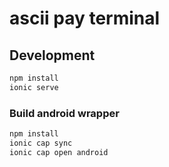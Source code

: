 # ascii pay terminal

## Development

```sh
npm install
ionic serve
```

### Build android wrapper

```sh
npm install
ionic cap sync
ionic cap open android
```
